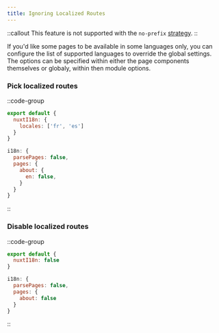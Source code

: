 ```yaml
---
title: Ignoring Localized Routes
---
```


::callout
This feature is not supported with the `no-prefix` [strategy](./strategies).
::

If you'd like some pages to be available in some languages only, you can configure the list of supported languages to override the global settings. The options can be specified within either the page components themselves or globaly, within then module options.

### Pick localized routes

::code-group

```js {}[pages/about.vue]
export default {
  nuxtI18n: {
    locales: ['fr', 'es']
  }
}
```

```js {}[nuxt.config.js]
i18n: {
  parsePages: false,
  pages: {
    about: {
      en: false,
    }
  }
}
```

::

### Disable localized routes

::code-group

```js {}[pages/about.vue]
export default {
  nuxtI18n: false
}
```

```js {}[nuxt.config.js]
i18n: {
  parsePages: false,
  pages: {
    about: false
  }
}
```

::
